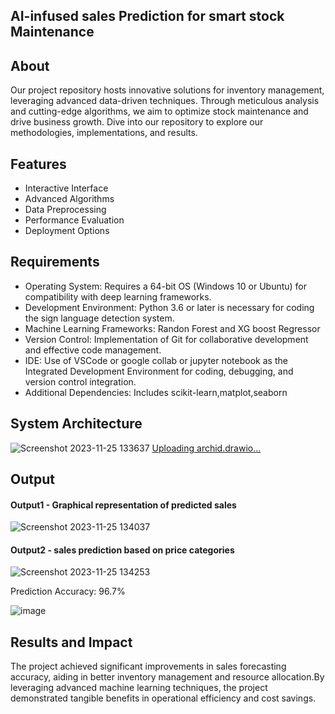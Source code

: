 <!--Title of the Project-->
## AI-infused sales Prediction for smart stock Maintenance

## About
<!--Detailed Description about the project-->
Our project repository hosts innovative solutions for inventory management, leveraging advanced data-driven techniques. Through meticulous analysis and cutting-edge algorithms, we aim to optimize stock maintenance and drive business growth. Dive into our repository to explore our methodologies, implementations, and results.

## Features
<!--List the features of the project as shown below-->
- Interactive Interface
- Advanced Algorithms
-  Data Preprocessing
-  Performance Evaluation
- Deployment Options

## Requirements
<!--List the requirements of the project as shown below-->
* Operating System: Requires a 64-bit OS (Windows 10 or Ubuntu) for compatibility with deep learning frameworks.
* Development Environment: Python 3.6 or later is necessary for coding the sign language detection system.
* Machine Learning Frameworks: Randon Forest and XG boost Regressor
* Version Control: Implementation of Git for collaborative development and effective code management.
* IDE: Use of VSCode or google collab or jupyter notebook as the Integrated Development Environment for coding, debugging, and version control integration.
* Additional Dependencies: Includes scikit-learn,matplot,seaborn
## System Architecture
<!--Embed the system architecture diagram as shown below-->

![Screenshot 2023-11-25 133637](https://github.com/<<yourusername>>/Hand-Gesture-Recognition-System/assets/75235455/a60c11f3-0a11-47fb-ac89-755d5f45c995)
[Uploading archid.drawio…]()


## Output

<!--Embed the Output picture at respective places as shown below as shown below-->
#### Output1 - Graphical representation of predicted sales

![Screenshot 2023-11-25 134037](https://github.com/<<yourusername>>/Hand-Gesture-Recognition-System/assets/75235455/8c2b6b5c-5ed2-4ec4-b18e-5b6625402c16)

#### Output2 - sales prediction based on price categories
![Screenshot 2023-11-25 134253](https://github.com/<<yourusername>>/Hand-Gesture-Recognition-System/assets/75235455/5e05c981-05ca-4aaa-aea2-d918dcf25cb7)

Prediction Accuracy: 96.7%

         
        
![image](https://github.com/MervinR07/sec_cse_projectphase2/assets/163897355/7fc0475c-8f78-4f62-b03d-34bbcdd401f1)




## Results and Impact
<!--Give the results and impact as shown below-->
The project achieved significant improvements in sales forecasting accuracy, aiding in better inventory management and resource allocation.By leveraging advanced machine learning techniques, the project demonstrated tangible benefits in operational efficiency and cost savings.







